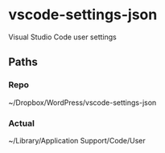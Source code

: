 # vscode-settings-json

Visual Studio Code user settings

## Paths

### Repo

~/Dropbox/WordPress/vscode-settings-json

### Actual

~/Library/Application Support/Code/User